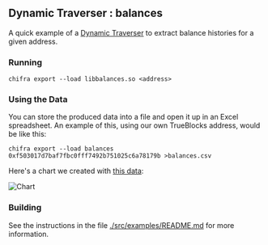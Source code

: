 ## Dynamic Traverser : balances

A quick example of a [Dynamic Traverser](https://docs.trueblocks.io/blog/dynamic-traversers-for-trueblocks/) to extract balance histories for a given address.

### Running

```[shell]
chifra export --load libbalances.so <address>
```

### Using the Data

You can store the produced data into a file and open it up in an Excel spreadsheet. An example of this, using our own TrueBlocks address,
would be like this:

```
chifra export --load balances 0xf503017d7baf7fbc0fff7492b751025c6a78179b >balances.csv
```

Here's a chart we created with [this data](./data.tar.gz):

![Chart](./img/balances.png)

### Building

See the instructions in the file [./src/examples/README.md](../../README.md) for more information.
